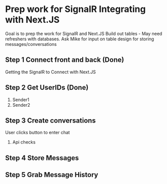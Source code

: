 # Prep work for SignalR Integrating with Next.JS

Goal is to prep the work for SignalR and Next.JS
Build out tables - May need refreshers with databases.
Ask Mike for input on table design for storing messages/conversations

## Step 1 Connect front and back (Done)

Getting the SignalR to Connect with Next.JS

## Step 2 Get UserIDs (Done)

1. Sender1
2. Sender2

## Step 3 Create conversations

User clicks button to enter chat

1. Api checks

## Step 4 Store Messages

## Step 5 Grab Message History
